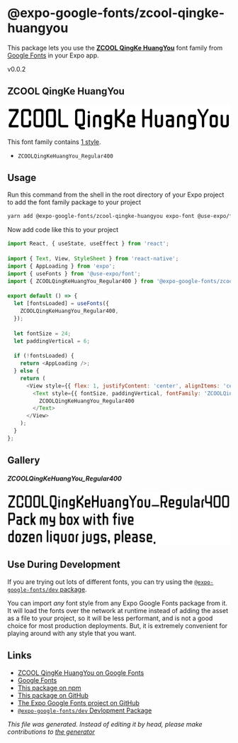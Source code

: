 # @expo-google-fonts/zcool-qingke-huangyou

This package lets you use the [**ZCOOL QingKe HuangYou**](https://fonts.google.com/specimen/ZCOOL+QingKe+HuangYou) font family from [Google Fonts](https://fonts.google.com/) in your Expo app.

v0.0.2

## ZCOOL QingKe HuangYou

![ZCOOL QingKe HuangYou](./font-family.png)

This font family contains [1 style](#gallery).

- `ZCOOLQingKeHuangYou_Regular400`

## Usage

Run this command from the shell in the root directory of your Expo project to add the font family package to your project
```sh
yarn add @expo-google-fonts/zcool-qingke-huangyou expo-font @use-expo/font
```

Now add code like this to your project
```js
import React, { useState, useEffect } from 'react';

import { Text, View, StyleSheet } from 'react-native';
import { AppLoading } from 'expo';
import { useFonts } from '@use-expo/font';
import { ZCOOLQingKeHuangYou_Regular400 } from '@expo-google-fonts/zcool-qingke-huangyou';

export default () => {
  let [fontsLoaded] = useFonts({
    ZCOOLQingKeHuangYou_Regular400,
  });

  let fontSize = 24;
  let paddingVertical = 6;

  if (!fontsLoaded) {
    return <AppLoading />;
  } else {
    return (
      <View style={{ flex: 1, justifyContent: 'center', alignItems: 'center' }}>
        <Text style={{ fontSize, paddingVertical, fontFamily: 'ZCOOLQingKeHuangYou_Regular400' }}>
          ZCOOLQingKeHuangYou_Regular400
        </Text>
      </View>
    );
  }
};

```

## Gallery

##### ZCOOLQingKeHuangYou_Regular400
![ZCOOLQingKeHuangYou_Regular400](./dca9156773f9e058aafeaded91d3d5e64e41a67187907e37a66210e708d3dc73.ttf.png)


## Use During Development

If you are trying out lots of different fonts, you can try using the [`@expo-google-fonts/dev` package](https://www.npmjs.com/package/@expo-google-fonts/dev).

You can import *any* font style from any Expo Google Fonts package from it. It will load the fonts
over the network at runtime instead of adding the asset as a file to your project, so it will be 
less performant, and is not a good choice for most production deployments. But, it is extremely convenient
for playing around with any style that you want.

## Links

- [ZCOOL QingKe HuangYou on Google Fonts](https://fonts.google.com/specimen/ZCOOL+QingKe+HuangYou)
- [Google Fonts](https://fonts.google.com/)
- [This package on npm](https://www.npmjs.com/package/@expo-google-fonts/zcool-qingke-huangyou)
- [This package on GitHub](https://github.com/expo/google-fonts/tree/master/font-packages/zcool-qingke-huangyou)
- [The Expo Google Fonts project on GitHub](https://github.com/expo/google-fonts)
- [`@expo-google-fonts/dev` Devlopment Package](https://github.com/expo/google-fonts/tree/master/font-packages/dev)


*This file was generated. Instead of editing it by head, please make contributions to [the generator](https://github.com/expo/google-fonts/tree/master/packages/generator)*
